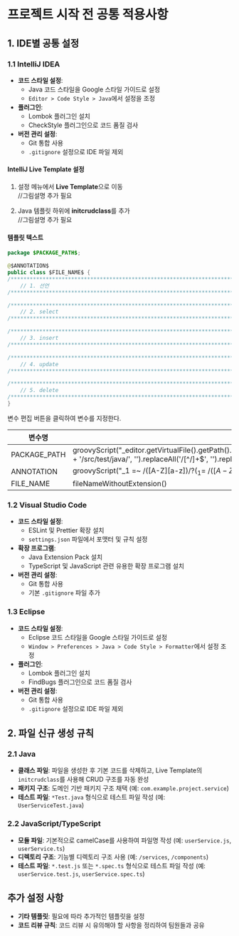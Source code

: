 # 프로젝트 시작 전 공통 적용사항

## 1. IDE별 공통 설정

### 1.1 IntelliJ IDEA
- **코드 스타일 설정**: 
  - Java 코드 스타일을 Google 스타일 가이드로 설정
  - `Editor > Code Style > Java`에서 설정을 조정
- **플러그인**:
  - Lombok 플러그인 설치
  - CheckStyle 플러그인으로 코드 품질 검사
- **버전 관리 설정**: 
  - Git 통합 사용
  - `.gitignore` 설정으로 IDE 파일 제외

#### IntelliJ Live Template 설정

1. 설정 메뉴에서 **Live Template**으로 이동  
   //그림설명 추가 필요

2. Java 템플릿 하위에 **initcrudclass**를 추가  
   //그림설명 추가 필요

#### 템플릿 텍스트
```java
package $PACKAGE_PATH$;

@$ANNOTATION$
public class $FILE_NAME$ {
/***********************************************************************************/
    // 1. 선언
/***********************************************************************************/

/***********************************************************************************/
    // 2. select
/***********************************************************************************/

/***********************************************************************************/
    // 3. insert
/***********************************************************************************/

/***********************************************************************************/
    // 4. update
/***********************************************************************************/

/***********************************************************************************/
    // 5. delete
/***********************************************************************************/
}

```


변수 편집 버튼을 클릭하여 변수를 지정한다.

| 변수명      | 값                                                                                                                                                                       |
| ----------- | ------------------------------------------------------------------------------------------------------------------------------------------------------------------------ |
| PACKAGE_PATH| groovyScript("_editor.getVirtualFile().getPath().replace(_editor.getProject().getBaseDir().getPath() + '/src/test/java/', '').replaceAll('/[^/]+$', '').replace('/', '.')") |
| ANNOTATION  | groovyScript("_1 =~ /([A-Z][a-z])$/ ? (_1 =~ /([A-Z][a-z])$/)[0][1] : '1'", "TestController")                                                                          |
| FILE_NAME   | fileNameWithoutExtension()                                                                                                                                              |

### 1.2 Visual Studio Code
- **코드 스타일 설정**:
  - ESLint 및 Prettier 확장 설치
  - `settings.json` 파일에서 포맷터 및 규칙 설정
- **확장 프로그램**:
  - Java Extension Pack 설치
  - TypeScript 및 JavaScript 관련 유용한 확장 프로그램 설치
- **버전 관리 설정**:
  - Git 통합 사용
  - 기본 `.gitignore` 파일 추가

### 1.3 Eclipse
- **코드 스타일 설정**:
  - Eclipse 코드 스타일을 Google 스타일 가이드로 설정
  - `Window > Preferences > Java > Code Style > Formatter`에서 설정 조정
- **플러그인**:
  - Lombok 플러그인 설치
  - FindBugs 플러그인으로 코드 품질 검사
- **버전 관리 설정**:
  - Git 통합 사용
  - `.gitignore` 설정으로 IDE 파일 제외

## 2. 파일 신규 생성 규칙

### 2.1 Java
- **클래스 파일**:
  파일을 생성한 후 기본 코드를 삭제하고, Live Template의 `initcrudclass`를 사용해 CRUD 구조를 자동 완성
- **패키지 구조**: 도메인 기반 패키지 구조 채택 (예: `com.example.project.service`)
- **테스트 파일**: `*Test.java` 형식으로 테스트 파일 작성 (예: `UserServiceTest.java`)

### 2.2 JavaScript/TypeScript
- **모듈 파일**: 기본적으로 camelCase를 사용하여 파일명 작성 (예: `userService.js`, `userService.ts`)
- **디렉토리 구조**: 기능별 디렉토리 구조 사용 (예: `/services`, `/components`)
- **테스트 파일**: `*.test.js` 또는 `*.spec.ts` 형식으로 테스트 파일 작성 (예: `userService.test.js`, `userService.spec.ts`)

## 추가 설정 사항
- **기타 템플릿**: 필요에 따라 추가적인 템플릿을 설정
- **코드 리뷰 규칙**: 코드 리뷰 시 유의해야 할 사항을 정리하여 팀원들과 공유
